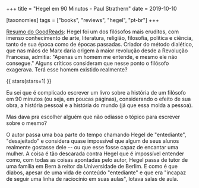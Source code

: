 +++
title = "Hegel em 90 Minutos - Paul Strathern"
date = 2019-10-10

[taxonomies]
tags = ["books", "reviews", "hegel", "pt-br"]
+++

[Resumo do GoodReads](https://www.goodreads.com/book/show/19265618-hegel-em-90-minutos):
Hegel foi um dos filósofos mais eruditos, com imenso conhecimento de arte,
literatura, religião, filosofia, política e ciência, tanto de sua época como
de épocas passadas. Criador do método dialético, que nas mãos de Marx daria
origem à maior revolução desde a Revolução Francesa, admitia: "Apenas um homem
me entende, e mesmo ele não consegue." Alguns críticos consideram que nesse
ponto o filósofo exagerava. Terá esse homem existido realmente?

<!-- more -->

{{ stars(stars=1) }}

Eu sei que é complicado escrever um livro sobre a história de um filósofo em
90 minutos (ou seja, em poucas páginas), considerando o efeito de sua obra, a
história pessoal e a história do mundo (já que essa molda a pessoa).

Mas dava pra escolher alguém que não odiasse o tópico para escrever sobre o
mesmo?

O autor passa uma boa parte do tempo chamando Hegel de "entediante",
"desajeitado" e considera quase impossível que algum de seus alunos realmente
gostasse dele -- ou que esse fosse capaz de encantar uma mulher. A coisa é tão
descarada contra Hegel que é impossível entender como, com todas as coisas
apontadas pelo autor, Hegel passa de tutor de uma família em Bern à reitor da
Universidade de Berlim. E como é que diabos, apesar de uma vida de conteúdo
"entediante" e que era "incapaz de seguir uma linha de raciocínio em suas
aulas", lotava salas de aula.
